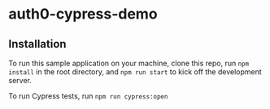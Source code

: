 # auth0-cypress-demo

## Installation

To run this sample application on your machine, clone this repo, run `npm install` in the root directory, and `npm run start` to kick off the development server.

To run Cypress tests, run `npm run cypress:open`